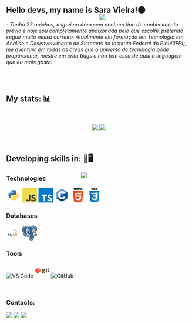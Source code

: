 ## Hello devs, my name is Sara Vieira!🌑
<img align="right" width="250px" style="margin-top:-20px" src="https://github.com/thedevsara/thedevsara/assets/142101366/a74fd5df-22c9-42b7-b838-5b4daa2666be">


*- Tenho 22 aninhos, migrei na área sem nenhum tipo de conhecimento prévio e hoje sou completamente apaixonada pelo que escolhi, pretendo seguir muito nessa carreira. Atualmente em formação em Tecnologia em Análise e Desenvolvimento de Sistemas no Instituto Federal do Piauí(IFPI), me aventuro em todas as áreas que o universo de tecnologia pode proporcionar, mestre em criar bugs e não tem essa de qual a linguagem que eu mais gosto!*

<br>
<br>

## My stats: :bar_chart:

<br>
<p align="center">
<a href="https://github.com/thedevsara">
  <img height="180em" src="https://github-readme-stats-eight-theta.vercel.app/api?username=thedevsara&show_icons=true&theme=algolia&include_all_commits=true&count_private=true"/>
  <img height="180em" src="https://github-readme-stats-eight-theta.vercel.app/api/top-langs/?username=thedevsara&layout=compact&langs_count=8&theme=algolia"/>
</a>
</p>
<br>

## Developing skills in: 💪🖥️
<img width="300px" align="right" src="https://github.com/thedevsara/thedevsara/assets/142101366/6893df73-7707-4e1d-8767-91ed63b70b4b">

### Technologies

<img title="Python" alt="Python" width="40px" src="https://raw.githubusercontent.com/github/explore/master/topics/python/python.png" />  <img title="JavaScript" alt="JavaScript" width="40px" src="https://raw.githubusercontent.com/github/explore/master/topics/javascript/javascript.png" />  <img title="Typescript" alt="Typescript" width="40px" src="https://raw.githubusercontent.com/github/explore/main/topics/typescript/typescript.png"/>  <img title="C" alt="C" width="40px" src="https://raw.githubusercontent.com/github/explore/master/topics/c/c.png" />  <img title="HTML" alt="HTML" width="40px" src="https://raw.githubusercontent.com/github/explore/master/topics/html/html.png" />  <img title="CSS" alt="CSS" width="40px" src="https://raw.githubusercontent.com/github/explore/master/topics/css/css.png" />

### Databases

<img title="MySQL" alt="MySQL" width="40px" src="https://raw.githubusercontent.com/github/explore/main/topics/mysql/mysql.png"> <img title="PostgreSQL" alt="PostgreSQL" width="40px" src="https://raw.githubusercontent.com/github/explore/main/topics/postgresql/postgresql.png"> 


### Tools

<img title="VS Code" alt="VS Code" width="40px" src="https://img.icons8.com/fluent/48/000000/visual-studio-code-2019.png"> <img title="Git" alt="Git" width="40px" src="https://raw.githubusercontent.com/github/explore/master/topics/git/git.png"> <img title="GitHub" alt="GitHub" width="40px" src="https://github.githubassets.com/images/modules/logos_page/GitHub-Mark.png">

<br>


### Contacts:

<div>
<a href="https://instagram.com/saravieira.dev" target="_blank"><img loading="lazy" src="https://img.shields.io/badge/-Instagram-%23E4405F?style=for-the-badge&logo=instagram&logoColor=white" target="_blank"></a>
<a href = "mailto:srbecky02@gmail.com"><img loading="lazy" src="https://img.shields.io/badge/Gmail-D14836?style=for-the-badge&logo=gmail&logoColor=white" target="_blank"></a>
<a href="https://www.linkedin.com/in/sara-vieira-64189b1b3" target="_blank"><img loading="lazy" src="https://img.shields.io/badge/-LinkedIn-%230077B5?style=for-the-badge&logo=linkedin&logoColor=white" target="_blank"></a>   
<div>






